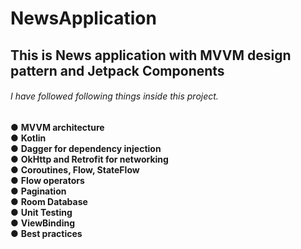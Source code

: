 # NewsApplication
## This is News application with MVVM design pattern and Jetpack Components

###### I have followed following things inside this project.
● **MVVM architecture<br />**
● **Kotlin<br />**
● **Dagger for dependency injection<br />**
● **OkHttp and Retrofit for networking<br />**
● **Coroutines, Flow, StateFlow<br />**
● **Flow operators<br />**
● **Pagination<br />**
● **Room Database<br />**
● **Unit Testing<br />**
● **ViewBinding<br />**
● **Best practices<br />**


